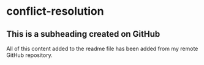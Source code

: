 # conflict-resolution
## This is a subheading created on GitHub

  All of this content added to the readme file has been added from my remote GitHub repository.
